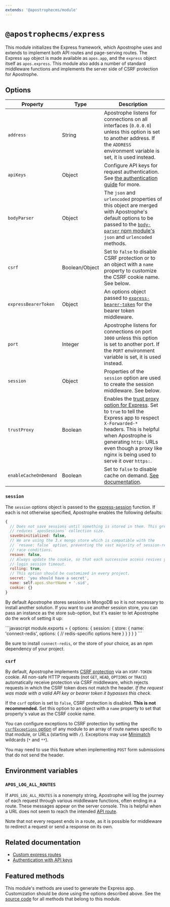 ```yaml
---
extends: '@apostrophecms/module'
---
```


# `@apostrophecms/express`

<AposRefExtends :module="$frontmatter.extends" />

This module initializes the Express framework, which Apostrophe uses and extends to implement both API routes and page-serving routes. The Express `app` object is made available as `apos.app`, and the `express` object itself as `apos.express`. This module also adds a number of standard middleware functions and implements the server side of CSRF protection for Apostrophe.

## Options

|  Property | Type | Description |
|---|---|---|
|`address` | String | Apostrophe listens for connections on all interfaces (`0.0.0.0`) unless this option is set to another address. If the `ADDRESS` environment variable is set, it is used instead. |
|`apiKeys` | Object | Configure API keys for request authentication. See [the authentication guide](/reference/api/authentication.md#api-keys) for more. |
|`bodyParser` | Object | The `json` and `urlencoded` properties of this object are merged with Apostrophe's default options to be passed to the [`body-parser` npm module's](https://www.npmjs.com/package/body-parser) `json` and `urlencoded` methods. |
|`csrf` | Boolean/Object | Set to `false` to disable CSRF protection or to an object with a `name` property to customize the CSRF cookie name. See below. |
|`expressBearerToken` | Object | An options object passed to [`express-bearer-token`](https://www.npmjs.com/package/express-bearer-token) for the bearer token middleware. |
|`port` | Integer | Apostrophe listens for connections on port `3000` unless this option is set to another port. If the `PORT` environment variable is set, it is used instead. |
|`session` | Object | Properties of the `session` option are used to create the session middleware. See below. |
|`trustProxy` | Boolean | Enables the [trust proxy option for Express](https://expressjs.com/en/api.html#trust.proxy.options.table). Set to `true` to tell the Express app to  respect `X-Forwarded-* ` headers. This is helpful when Apostrophe is generating `http:` URLs even though a proxy like nginx is being used to serve it over `https:`. |
|`enableCacheOnDemand` | Boolean | Set to `false` to disable cache on demand. [See documentation](/guide/caching.html#express-cache-on-demand). |

### `session`

The `session` options object is passed to the
[express-session](https://npmjs.org/package/express-session) function. If each is not otherwise specified, Apostrophe enables the following defaults:

```javascript
{
  // Does not save sessions until something is stored in them. This greatly
  // reduces `aposSessions` collection size.
  saveUninitialized: false,
  // We are using the 3.x mongo store which is compatible with the
  // `resave: false` option, preventing the vast majority of session-related
  // race conditions.
  resave: false,
  // Always update the cookie, so that each successive access revives your
  // login session timeout.
  rolling: true,
  // This option should be customized in every project.
  secret: 'you should have a secret',
  name: self.apos.shortName + '.sid',
  cookie: {}
}
```

By default Apostrophe stores sessions in MongoDB so it is not necessary to install another solution. If you want to use another session store, you can pass an instance as the store sub-option, but it's easier to let Apostrophe do the work of setting it up:

<AposCodeBlock>
  ```javascript
  module.exports = {
    options: {
      session: {
        store: {
          name: 'connect-redis',
          options: {
            // redis-specific options here
          }
        }
      }
    }
  }
  ```
  <template v-slot:caption>
    modules/@apostrophecms/express/index.js
  </template>
</AposCodeBlock>

Be sure to install `connect-redis`, or the store of your choice, as an npm dependency of your project.

### `csrf`

By default, Apostrophe implements [CSRF protection](https://en.wikipedia.org/wiki/Cross-site_request_forgery) via an `XSRF-TOKEN` cookie. All non-safe HTTP requests (not `GET`, `HEAD`, `OPTIONS` or `TRACE`) automatically receive protection via CSRF middleware, which rejects requests in which the CSRF token does not match the header. *If the request was made with a valid API key or bearer token it bypasses this check.*

If the `csrf` option is set to `false`, CSRF protection is disabled. **This is not recommended.** Set this option to an object with a `name` property to set that property's value as the CSRF cookie name.

You can configure exceptions to CSRF protection by setting the [`csrfExceptions` option](/reference/module-api/module-options.md#csrfexceptions) of any module to an array of route names specific to that module, or URLs (starting with `/`). Exceptions may use [Minimatch](https://github.com/isaacs/minimatch) wildcards (`*` and `**`).

You may need to use this feature when implementing `POST` form submissions that do not send the header.

## Environment variables

### `APOS_LOG_ALL_ROUTES`

If `APOS_LOG_ALL_ROUTES` is a nonempty string, Apostrophe will log the journey of each request through various middleware functions, often ending in a route. These messages appear on the server console. This is helpful when a URL does not seem to reach the intended [API route](../module-api/module-overview.md#restapiroutes-self).

Note that not every request ends in a route, as it is possible for middleware to redirect a request or send a response on its own.

## Related documentation

- [Custom express routes](/reference/module-api/module-overview.md#routes-self)
- [Authentication with API keys](/reference/api/authentication.md#api-keys)

## Featured methods

This module's methods are used to generate the Express app. Customization should be done using the options described above. See the [source code](https://github.com/apostrophecms/apostrophe/blob/main/modules/%40apostrophecms/express/index.js) for all methods that belong to this module.
<!-- Some are used within the module and would just create noise here. -->
